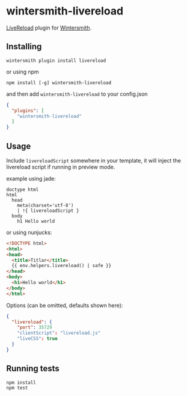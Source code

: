 wintersmith-livereload
======================

[LiveReload](https://github.com/livereload) plugin for [Wintersmith](https://github.com/jnordberg/wintersmith).

## Installing

```
wintersmith plugin install livereload
```

or using npm

```
npm install [-g] wintersmith-livereload
```

and then add `wintersmith-livereload` to your config.json

```json
{
  "plugins": [
    "wintersmith-livereload"
  ]
}
```

## Usage

Include `livereloadScript` somewhere in your template, it will inject the livereload script if running in preview mode.

example using jade:

```
doctype html
html
  head
    meta(charset='utf-8')
    | !{ livereloadScript }
  body
    h1 Hello world
```

or using nunjucks:
```html
<!DOCTYPE html>
<html>
<head>
  <title>Titlar</title>
  {{ env.helpers.livereload() | safe }}
</head>
<body>
  <h1>Hello world</h1>
</body>
</html>
```

Options (can be omitted, defaults shown here):

```json
{
  "livereload": {
    "port": 35729
    "clientScript": "livereload.js"
    "liveCSS": true
  }
}
```

## Running tests

```
npm install
npm test
```
